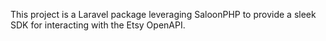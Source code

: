 This project is a Laravel package leveraging SaloonPHP to provide a sleek SDK for interacting with the Etsy OpenAPI.
